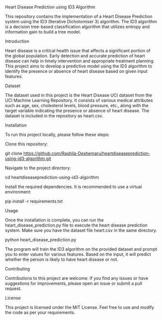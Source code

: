 Heart Disease Prediction using ID3 Algorithm

This repository contains the implementation of a Heart Disease Prediction system using the ID3 (Iterative Dichotomiser 3) algorithm. The ID3 algorithm is a decision tree-based classification algorithm that utilizes entropy and information gain to build a tree model.

Introduction

Heart disease is a critical health issue that affects a significant portion of the global population. Early detection and accurate prediction of heart disease can help in timely intervention and appropriate treatment planning. This project aims to develop a predictive model using the ID3 algorithm to identify the presence or absence of heart disease based on given input features.

Dataset

The dataset used in this project is the Heart Disease UCI dataset from the UCI Machine Learning Repository. It consists of various medical attributes such as age, sex, cholesterol levels, blood pressure, etc., along with the target variable indicating the presence or absence of heart disease. The dataset is included in the repository as heart.csv.

Installation

To run this project locally, please follow these steps:

Clone this repository:

git clone https://github.com/Rashila-Deshemaru/heartdiseaseprediction-using-id3-algorithm.git

Navigate to the project directory:

cd heartdiseaseprediction-using-id3-algorithm

Install the required dependencies. It is recommended to use a virtual environment:

pip install -r requirements.txt

Usage

Once the installation is complete, you can run the heart_disease_prediction.py file to execute the heart disease prediction system. Make sure you have the dataset file heart.csv in the same directory.

python heart_disease_prediction.py

The program will train the ID3 algorithm on the provided dataset and prompt you to enter values for various features. Based on the input, it will predict whether the person is likely to have heart disease or not.

Contributing

Contributions to this project are welcome. If you find any issues or have suggestions for improvements, please open an issue or submit a pull request.

License

This project is licensed under the MIT License. Feel free to use and modify the code as per your requirements.
